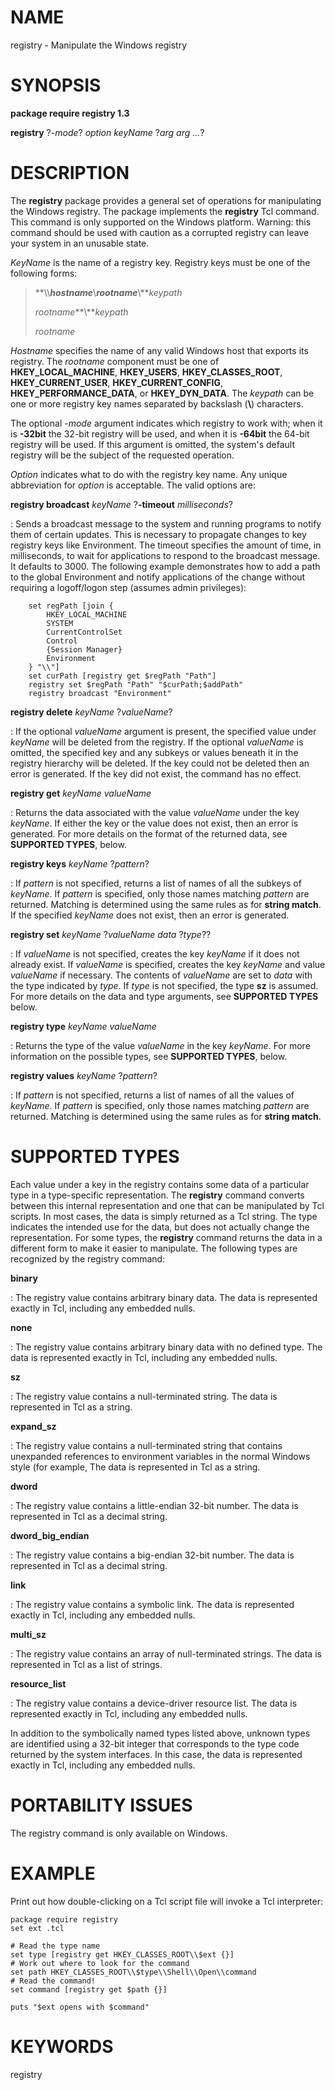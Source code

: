 # NAME

registry - Manipulate the Windows registry

# SYNOPSIS

**package require registry 1.3**

**registry** ?*-mode*? *option* *keyName* ?*arg arg \...*?

# DESCRIPTION

The **registry** package provides a general set of operations for
manipulating the Windows registry. The package implements the
**registry** Tcl command. This command is only supported on the Windows
platform. Warning: this command should be used with caution as a
corrupted registry can leave your system in an unusable state.

*KeyName* is the name of a registry key. Registry keys must be one of
the following forms:

> **\\\\***hostname***\\***rootname***\\***keypath*
>
> *rootname***\\***keypath*
>
> *rootname*

*Hostname* specifies the name of any valid Windows host that exports its
registry. The *rootname* component must be one of
**HKEY_LOCAL_MACHINE**, **HKEY_USERS**, **HKEY_CLASSES_ROOT**,
**HKEY_CURRENT_USER**, **HKEY_CURRENT_CONFIG**,
**HKEY_PERFORMANCE_DATA**, or **HKEY_DYN_DATA**. The *keypath* can be
one or more registry key names separated by backslash (**\\**)
characters.

The optional *-mode* argument indicates which registry to work with;
when it is **-32bit** the 32-bit registry will be used, and when it is
**-64bit** the 64-bit registry will be used. If this argument is
omitted, the system\'s default registry will be the subject of the
requested operation.

*Option* indicates what to do with the registry key name. Any unique
abbreviation for *option* is acceptable. The valid options are:

**registry broadcast** *keyName* ?**-timeout** *milliseconds*?

:   Sends a broadcast message to the system and running programs to
    notify them of certain updates. This is necessary to propagate
    changes to key registry keys like Environment. The timeout specifies
    the amount of time, in milliseconds, to wait for applications to
    respond to the broadcast message. It defaults to 3000. The following
    example demonstrates how to add a path to the global Environment and
    notify applications of the change without requiring a logoff/logon
    step (assumes admin privileges):

        set regPath [join {
            HKEY_LOCAL_MACHINE
            SYSTEM
            CurrentControlSet
            Control
            {Session Manager}
            Environment
        } "\\"]
        set curPath [registry get $regPath "Path"]
        registry set $regPath "Path" "$curPath;$addPath"
        registry broadcast "Environment"

**registry delete** *keyName* ?*valueName*?

:   If the optional *valueName* argument is present, the specified value
    under *keyName* will be deleted from the registry. If the optional
    *valueName* is omitted, the specified key and any subkeys or values
    beneath it in the registry hierarchy will be deleted. If the key
    could not be deleted then an error is generated. If the key did not
    exist, the command has no effect.

**registry get** *keyName valueName*

:   Returns the data associated with the value *valueName* under the key
    *keyName*. If either the key or the value does not exist, then an
    error is generated. For more details on the format of the returned
    data, see **SUPPORTED TYPES**, below.

**registry keys** *keyName* ?*pattern*?

:   If *pattern* is not specified, returns a list of names of all the
    subkeys of *keyName*. If *pattern* is specified, only those names
    matching *pattern* are returned. Matching is determined using the
    same rules as for **string match**. If the specified *keyName* does
    not exist, then an error is generated.

**registry set** *keyName* ?*valueName data* ?*type*??

:   If *valueName* is not specified, creates the key *keyName* if it
    does not already exist. If *valueName* is specified, creates the key
    *keyName* and value *valueName* if necessary. The contents of
    *valueName* are set to *data* with the type indicated by *type*. If
    *type* is not specified, the type **sz** is assumed. For more
    details on the data and type arguments, see **SUPPORTED TYPES**
    below.

**registry type** *keyName valueName*

:   Returns the type of the value *valueName* in the key *keyName*. For
    more information on the possible types, see **SUPPORTED TYPES**,
    below.

**registry values** *keyName* ?*pattern*?

:   If *pattern* is not specified, returns a list of names of all the
    values of *keyName*. If *pattern* is specified, only those names
    matching *pattern* are returned. Matching is determined using the
    same rules as for **string match**.

# SUPPORTED TYPES

Each value under a key in the registry contains some data of a
particular type in a type-specific representation. The **registry**
command converts between this internal representation and one that can
be manipulated by Tcl scripts. In most cases, the data is simply
returned as a Tcl string. The type indicates the intended use for the
data, but does not actually change the representation. For some types,
the **registry** command returns the data in a different form to make it
easier to manipulate. The following types are recognized by the registry
command:

**binary**

:   The registry value contains arbitrary binary data. The data is
    represented exactly in Tcl, including any embedded nulls.

**none**

:   The registry value contains arbitrary binary data with no defined
    type. The data is represented exactly in Tcl, including any embedded
    nulls.

**sz**

:   The registry value contains a null-terminated string. The data is
    represented in Tcl as a string.

**expand_sz**

:   The registry value contains a null-terminated string that contains
    unexpanded references to environment variables in the normal Windows
    style (for example, The data is represented in Tcl as a string.

**dword**

:   The registry value contains a little-endian 32-bit number. The data
    is represented in Tcl as a decimal string.

**dword_big_endian**

:   The registry value contains a big-endian 32-bit number. The data is
    represented in Tcl as a decimal string.

**link**

:   The registry value contains a symbolic link. The data is represented
    exactly in Tcl, including any embedded nulls.

**multi_sz**

:   The registry value contains an array of null-terminated strings. The
    data is represented in Tcl as a list of strings.

**resource_list**

:   The registry value contains a device-driver resource list. The data
    is represented exactly in Tcl, including any embedded nulls.

In addition to the symbolically named types listed above, unknown types
are identified using a 32-bit integer that corresponds to the type code
returned by the system interfaces. In this case, the data is represented
exactly in Tcl, including any embedded nulls.

# PORTABILITY ISSUES

The registry command is only available on Windows.

# EXAMPLE

Print out how double-clicking on a Tcl script file will invoke a Tcl
interpreter:

    package require registry
    set ext .tcl

    # Read the type name
    set type [registry get HKEY_CLASSES_ROOT\\$ext {}]
    # Work out where to look for the command
    set path HKEY_CLASSES_ROOT\\$type\\Shell\\Open\\command
    # Read the command!
    set command [registry get $path {}]

    puts "$ext opens with $command"

# KEYWORDS

registry
